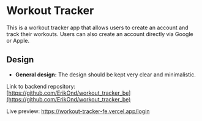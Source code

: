 # Workout Tracker

This is a workout tracker app that allows users to create an account and track their workouts. Users can also create an account directly via Google or Apple.

## Design

- **General design:** The design should be kept very clear and minimalistic.

Link to backend repository: [https://github.com/ErikOnd/workout_tracker_be](https://github.com/ErikOnd/workout_tracker_be)

Live preview: https://workout-tracker-fe.vercel.app/login
